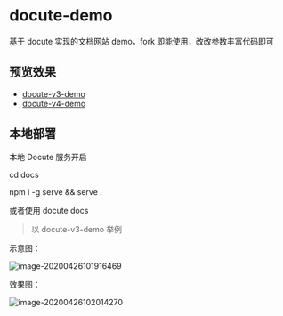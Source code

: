 # docute-demo
基于 docute 实现的文档网站 demo，fork 即能使用，改改参数丰富代码即可

## 预览效果

* [docute-v3-demo](https://wugenqiang.github.io/docute-demo/docute-v3-demo/docs/#/)
* [docute-v4-demo](https://wugenqiang.github.io/docute-demo/docute-v4-demo/docs/#/)

## 本地部署

本地 Docute 服务开启

cd docs

npm i -g serve && serve .

或者使用 docute docs

> 以 docute-v3-demo 举例

示意图：

![image-20200426101916469](https://gitee.com/wugenqiang/PictureBed/raw/master/CS-Notes/20200426101917.png)

效果图：

![image-20200426102014270](https://gitee.com/wugenqiang/PictureBed/raw/master/CS-Notes/20200426102015.png)

